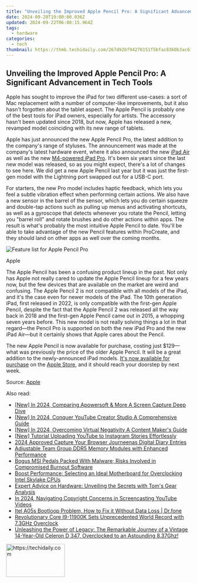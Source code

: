 ```yaml
---
title: "Unveiling the Improved Apple Pencil Pro: A Significant Advancement in Tech Tools"
date: 2024-09-20T19:00:00.036Z
updated: 2024-09-22T06:08:15.964Z
tags:
  - hardware
categories:
  - tech
thumbnail: https://thmb.techidaily.com/267d92bf94270151f5bfac8360b3ac61e42f156ac8997243316d48f1378e1df1.jpg
---
```


## Unveiling the Improved Apple Pencil Pro: A Significant Advancement in Tech Tools

Apple has sought to improve the iPad for two different use-cases: a sort of Mac replacement with a number of computer-like improvements, but it also hasn't forgotten about the tablet aspect. The Apple Pencil is probably one of the best tools for iPad owners, especially for artists. The accessory hasn't been updated since 2018, but now, Apple has released a new, revamped model coinciding with its new range of tablets.

 Apple has just announced the new Apple Pencil Pro, the latest addition to the company's range of styluses. The announcement was made at the company's latest hardware event, where it also announced the new [iPad Air](https://win-answers.techidaily.com/optimizing-fallout-4-performance-for-lightning-fast-loads/) as well as the new [M4-powered iPad Pro](https://some-guidance.techidaily.com/new-transform-your-note-habits-with-mematics-tools/). It's been six years since the last new model was released, so as you might expect, there's a lot of changes to see here. We did get a new Apple Pencil last year but it was just the first-gen model with the Lightning port swapped out for a USB-C port.

 For starters, the new Pro model includes haptic feedback, which lets you feel a subtle vibration effect when performing certain actions. We also have a new sensor in the barrel of the sensor, which lets you do certain squeeze and double-tap actions such as pulling up menus and activating shortcuts, as well as a gyroscope that detects whenever you rotate the Pencil, letting you "barrel roll" and rotate brushes and do other actions within apps. The result is what's probably the most intuitive Apple Pencil to date. You'll be able to take advantage of the new Pencil features within ProCreate, and they should land on other apps as well over the coming months.

![Feature list for Apple Pencil Pro](https://static1.howtogeekimages.com/wordpress/wp-content/uploads/2024/05/screenshot-05-07-2024-143624.jpg) 

Apple

 The Apple Pencil has been a confusing product lineup in the past. Not only has Apple not really cared to update the Apple Pencil lineup for a few years now, but the few devices that are available on the market are weird and confusing. The Apple Pencil 2 is not compatible with all models of the iPad, and it's the case even for newer models of the iPad. The 10th generation iPad, first released in 2022, is only compatible with the first-gen Apple Pencil, despite the fact that the Apple Pencil 2 was released all the way back in 2018 and the first-gen Apple Pencil came out in 2015, a whopping seven years before. This new model is not really solving things a lot in that regard—the Pencil Pro is supported on both the new iPad Pro and the new iPad Air—but it certainly shows that Apple cares about the Pencil.

 The new Apple Pencil is now available for purchase, costing just $129—what was previously the price of the older Apple Pencil. It will be a great addition to the newly-announced iPad models. [It's now available for purchase](https://www.apple.com/us/shop/goto/product/MX2D3) on the [Apple Store](https://www.apple.com/apple-pencil/), and it should reach your doorstep by next week.

 Source: [Apple](https://www.apple.com/newsroom/2024/05/apple-unveils-stunning-new-ipad-pro-with-m4-chip-and-apple-pencil-pro/)

<ins class="adsbygoogle"
     style="display:block"
     data-ad-format="autorelaxed"
     data-ad-client="ca-pub-7571918770474297"
     data-ad-slot="1223367746"></ins>

<ins class="adsbygoogle"
     style="display:block"
     data-ad-client="ca-pub-7571918770474297"
     data-ad-slot="8358498916"
     data-ad-format="auto"
     data-full-width-responsive="true"></ins>

<span class="atpl-alsoreadstyle">Also read:</span>
<div><ul>
<li><a href="https://desktop-recording.techidaily.com/new-in-2024-comparing-apowersoft-and-more-a-screen-capture-deep-dive/"><u>[New] In 2024, Comparing Apowersoft & More A Screen Capture Deep Dive</u></a></li>
<li><a href="https://youtube-zero.techidaily.com/n-2024-conquer-youtube-creator-studio-a-comprehensive-guide/"><u>[New] In 2024, Conquer YouTube Creator Studio A Comprehensive Guide</u></a></li>
<li><a href="https://youtube-blog.techidaily.com/n-2024-overcoming-virtual-negativity-a-content-makers-guide/"><u>[New] In 2024, Overcoming Virtual Negativity A Content Maker's Guide</u></a></li>
<li><a href="https://instagram-video-files.techidaily.com/new-tutorial-uploading-youtube-to-instagram-stories-effortlessly/"><u>[New] Tutorial Uploading YouTube to Instagram Stories Effortlessly</u></a></li>
<li><a href="https://visual-screen-recording.techidaily.com/2024-approved-capture-your-browser-journeenas-digital-diary-entries/"><u>2024 Approved Capture Your Browser Journeenas Digital Diary Entries</u></a></li>
<li><a href="https://hardware-tips.techidaily.com/adjustable-team-group-ddr5-memory-modules-with-enhanced-performance/"><u>Adjustable Team Group DDR5 Memory Modules with Enhanced Performance</u></a></li>
<li><a href="https://hardware-tips.techidaily.com/bogus-msi-pedals-packed-with-malware-risks-involved-in-compromised-burnout-software/"><u>Bogus MSI Pedals Packed With Malware; Risks Involved in Compromised Burnout Software</u></a></li>
<li><a href="https://hardware-tips.techidaily.com/boost-performance-selecting-an-ideal-motherboard-for-overclocking-intel-skylake-cpus/"><u>Boost Performance: Selecting an Ideal Motherboard for Overclocking Intel Skylake CPUs</u></a></li>
<li><a href="https://hardware-tips.techidaily.com/expert-advice-on-hardware-unveiling-the-secrets-with-toms-gear-analysis/"><u>Expert Advice on Hardware: Unveiling the Secrets with Tom's Gear Analysis</u></a></li>
<li><a href="https://youtube-help.techidaily.com/in-2024-navigating-copyright-concerns-in-screencasting-youtube-videos/"><u>In 2024, Navigating Copyright Concerns in Screencasting YouTube Videos</u></a></li>
<li><a href="https://howto.techidaily.com/itel-a05s-bootloop-problem-how-to-fix-it-without-data-loss-drfone-by-drfone-fix-android-problems-fix-android-problems/"><u>Itel A05s Bootloop Problem, How to Fix it Without Data Loss | Dr.fone</u></a></li>
<li><a href="https://hardware-tips.techidaily.com/revolutionary-core-i9-11900k-sets-unprecedented-world-record-with-73ghz-overclock/"><u>Revolutionary Core I9-11900K Sets Unprecedented World Record with 7.3GHz Overclock</u></a></li>
<li><a href="https://hardware-tips.techidaily.com/1723964463953-unleashing-the-power-of-legacy-the-remarkable-journey-of-a-vintage-14-year-old-celeron-d-347-overclocked-to-an-astounding-837ghz/"><u>Unleashing the Power of Legacy: The Remarkable Journey of a Vintage 14-Year-Old Celeron D 347, Overclocked to an Astounding 8.37Ghz!</u></a></li>
</ul></div>

<!-- affiliate ads begin -->
<a href="https://aligracehair.sjv.io/c/5597632/2135410/19272" target="_top" id="2135410">
  <img src="//a.impactradius-go.com/display-ad/19272-2135410" border="0" alt="https://techidaily.com" width="160" height="90"/>
</a>
<img height="0" width="0" src="https://aligracehair.sjv.io/i/5597632/2135410/19272" style="position:absolute;visibility:hidden;" border="0" />
<!-- affiliate ads end -->

